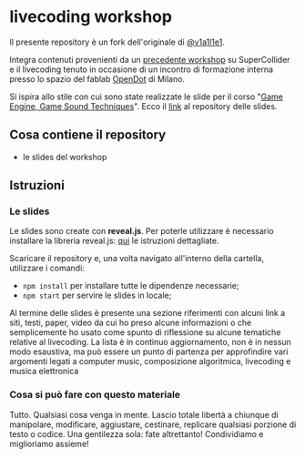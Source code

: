 # livecoding workshop 

Il presente repository è un fork dell'originale di [@v1a1l1e1](https://github.com/v1a1l1e1/livecoding_tfp).

Integra contenuti provenienti da un [precedente workshop](https://github.com/ariutti/SC_workshop) su SuperCollider e il livecoding tenuto in occasione di un incontro di formazione interna presso lo spazio del fablab [OpenDot](http://www.opendotlab.it/) di Milano.

Si ispira allo stile con cui sono state realizzate le slide per il corso "[Game Engine, Game Sound Techniques](https://www.limulo.net/website/teaching/game-engine-game-sound.html)". Ecco il [link](https://github.com/Limulo/slides_GEGST_dec2017) al repository delle slides.

## Cosa contiene il repository

* le slides del workshop

## Istruzioni

### Le slides

Le slides sono create con **reveal.js**. Per poterle utilizzare è necessario installare la libreria reveal.js: [qui](https://revealjs.com/#/) le istruzioni dettagliate.

Scaricare il repository e, una volta navigato all'interno della cartella, utilizzare i comandi:

* `npm install` per installare tutte le dipendenze necessarie;
* `npm start` per servire le slides in locale;

Al termine delle slides è presente una sezione riferimenti con alcuni link a siti, testi, paper, video da cui ho preso alcune informazioni o che semplicemente ho usato come spunto di riflessione su alcune tematiche relative al livecoding. La lista è in continuo aggiornamento, non è in nessun modo esaustiva, ma può essere un punto di partenza per approfindire vari argomenti legati a computer music, composizione algoritmica, livecoding e musica elettronica

### Cosa si può fare con questo materiale

Tutto. Qualsiasi cosa venga in mente. Lascio totale libertà a chiunque di manipolare, modificare, aggiustare, cestinare, replicare qualsiasi porzione di testo o codice.
Una gentilezza sola: fate altrettanto! Condividiamo e miglioriamo assieme!